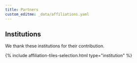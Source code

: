 ```yaml
---
title: Partners
custom_editme: _data/affiliations.yaml
---
```


## Institutions

We thank these institutions for their contribution.

{% include affiliation-tiles-selection.html type="institution" %}